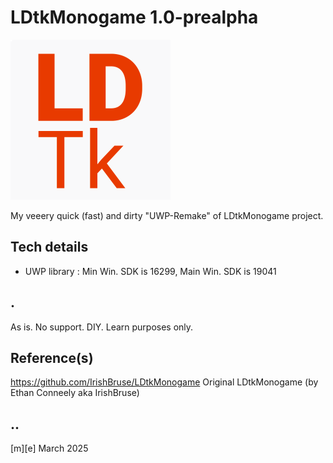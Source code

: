 # LDtkMonogame 1.0-prealpha 
![Logo](Images/ldtklogo.png)

My veeery quick (fast) and dirty "UWP-Remake" of LDtkMonogame project.


## Tech details
- UWP library : Min Win. SDK is 16299, Main Win. SDK is 19041  


## .
As is. No support. DIY. Learn purposes only.

## Reference(s)
https://github.com/IrishBruse/LDtkMonogame Original LDtkMonogame (by Ethan Conneely aka IrishBruse)

## ..
[m][e] March 2025
